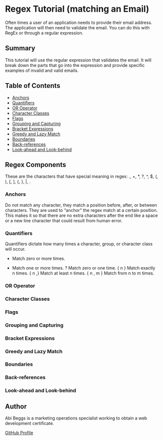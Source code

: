 # Regex Tutorial (matching an Email)

Often times a user of an application needs to provide their email address. The application will then need to validate the email. You can do this with RegEx or through a regular expression. 

## Summary

This tutorial will use the regular expression that validates the email. It will break down the parts that go into the expression and provide specific examples of invalid and valid emails.

## Table of Contents

- [Anchors](#anchors)
- [Quantifiers](#quantifiers)
- [OR Operator](#or-operator)
- [Character Classes](#character-classes)
- [Flags](#flags)
- [Grouping and Capturing](#grouping-and-capturing)
- [Bracket Expressions](#bracket-expressions)
- [Greedy and Lazy Match](#greedy-and-lazy-match)
- [Boundaries](#boundaries)
- [Back-references](#back-references)
- [Look-ahead and Look-behind](#look-ahead-and-look-behind)

## Regex Components

These are the characters that have special meaning in regex: ., +, *, ?, ^, $, (, ), [, ], {, }, |, .

### Anchors

Do not match any character, they match a position before, after, or between characters. They are used to “anchor” the regex match at a certain position. This makes it so that there are no extra characters after the end like a space or a new line character that could result from human error.

### Quantifiers

Quantifiers dictate how many times a character, group, or character class will occur.

* Match zero or more times.
+ Match one or more times.
? Match zero or one time.
{ n } Match exactly n times.
{ n ,} Match at least n times.
{ n , m } Match from n to m times.

### OR Operator

### Character Classes

### Flags

### Grouping and Capturing

### Bracket Expressions

### Greedy and Lazy Match

### Boundaries

### Back-references

### Look-ahead and Look-behind

## Author

Abi Beggs is a marketing operations specialist working to obtain a web development certificate. 

[GitHub Profile](https://github.com/beggsaj)